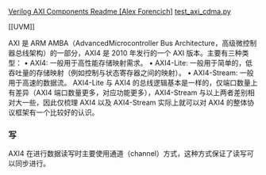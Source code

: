 [Verilog AXI Components Readme [Alex Forencich]](http://alexforencich.com/wiki/en/verilog/axi/readme)
[test\_axi\_cdma.py](https://github.com/alexforencich/verilog-axi/blob/master/tb/axi_cdma/test_axi_cdma.py)

[[UVM]]

AXI 是 ARM AMBA（AdvancedMicrocontroller Bus Architecture，高级微控制器总线架构）的一部分，AXI4 是 2010 年发行的一个 AXI 版本。主要有三种类型：
• AXI4: 一般用于高性能存储映射需求。
• AXI4-Lite: 一般用于简单的，低吞吐量的存储映射（例如控制与状态寄存器之间的映射）。
• AXI4-Stream: 一般用于高速的数据流。
AXI4-Lite 与 AXI4 的总线逻辑基本是一样的，仅端口数量上有差异（AXI4 端口数量更多，对应功能更多），AXI4-Stream 与以上两者差别相对大一些，因此仅梳理 AXI4 以及 AXI4-Stream 实际上就可以对 AXI4 的整体协议框架有一个比较好的认识。

### 写
AXI4 在进行数据读写时主要使用通道（channel）方式，这种方式保证了读写可以同步进行。
